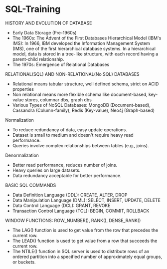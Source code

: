 # SQL-Training 

HISTORY AND EVOLUTION OF DATABASE
- Early Data Storage (Pre-1960s)
- The 1960s: The Advent of the First Databases
  Hierarchical Model (IBM's IMS): In 1966, IBM developed the Information Management System (IMS), one of the first hierarchical database systems. In a hierarchical model, data is 
  stored in a tree-like structure, with each record having a parent-child relationship.
- The 1970s: Emergence of Relational Databases
  
RELATIONAL(SQL) AND NON-RELATIONAL(No SQL) DATABASES
- Relational means tabular structure, well defined schema, strict on ACID properties
- Non relational means more flexible schema like document-based, key-value stores, columnar dbs, graph dbs
- Various Types of NoSQL Databases: MongoDB (Document-based), Cassandra (Column-family), Redis (Key-value), Neo4j (Graph-based)

Normalization
- To reduce redundancy of data, easy update operations.
- Dataset is small to medium and doesn't require heavy read performance.
- Queries involve complex relationships between tables (e.g., joins).

Denormalization 
- Better read performance, reduces number of joins.
- Heavy queries on large datasets.
- Data redundancy acceptable for better performance.

BASIC SQL COMMANDS					
- Data Definition Language (DDL): CREATE, ALTER, DROP 					
- Data Manipulation Language (DML): SELECT, INSERT, UPDATE, DELETE
- Data Control Language (DCL): GRANT, REVOKE                                                          
- Transaction Control Language (TCL): BEGIN, COMMIT, ROLLBACK
  
WINDOW FUNCTIONS: ROW_NUMBER(), RANK(), DENSE_RANK()
- The LAG() function is used to get value from the row that precedes the current row.
- The LEAD() function is used to get value from a row that succeeds the current row.
- The NTILE() function in SQL server is used to distribute rows of an ordered partition into a specified number of approximately equal groups, or buckets.
